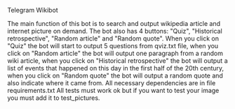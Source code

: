 Telegram Wikibot

The main function of this bot is to search and output wikipedia article and internet picture on demand. 
The bot also has 4 buttons: "Quiz", "Historical retrospective", "Random article" and "Random quote".
When you click on "Quiz" the bot will start to output 5 questions from qviz.txt file, 
when you click on "Random article" the bot will output one paragraph from a random wiki article, 
when you click on "Historical retrospective" the bot will output a list of events that happened on this day in the first half of the 20th century, 
when you click on "Random quote" the bot will output a random quote and also indicate where it came from.
All necessary dependencies are in file requirements.txt
All tests must work ok but if you want to test your image you must add it to test_pictures. 
